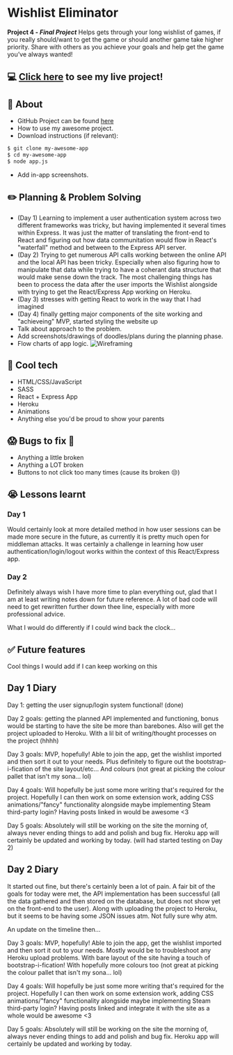 # Wishlist Eliminator
**Project 4 - *Final Project***
Helps gets through your long wishlist of games, if you really should/want to get the game or should another game take higher priority. Share with others as you achieve your goals and help get the game you’ve always wanted!

## :computer: [Click here](https://wishlist-eliminator-titus.herokuapp.com/) to see my live project!

## :page_facing_up: About
- GitHub Project can be found [here](github.com/Titus-Huang/Wishlist-Eliminator)
- How to use my awesome project.
- Download instructions (if relevant):
```zsh
$ git clone my-awesome-app
$ cd my-awesome-app
$ node app.js
```
- Add in-app screenshots.

## :pencil2: Planning & Problem Solving
- (Day 1) Learning to implement a user authentication system across two different frameworks was tricky, but having implemented it several times within Express. It was just the matter of translating the front-end to React and figuring out how data communitation would flow in React's "waterfall" method and between to the Express API server.
- (Day 2) Trying to get numerous API calls working between the online API and the local API has been tricky. Especially when also figuring how to manipulate that data while trying to have a coherant data structure that would make sense down the track. The most challenging things has been to process the data after the user imports the Wishlist alongside with trying to get the React/Express App working on Heroku.
- (Day 3) stresses with getting React to work in the way that I had imagined
- (Day 4) finally getting major components of the site working and "achieveing" MVP, started styling the website up
- Talk about approach to the problem.
- Add screenshots/drawings of doodles/plans during the planning phase.
- Flow charts of app logic.
![Wireframing](https://images.unsplash.com/photo-1581291518633-83b4ebd1d83e?ixlib=rb-1.2.1&ixid=MnwxMjA3fDB8MHxwaG90by1wYWdlfHx8fGVufDB8fHx8&auto=format&fit=crop&w=1170&q=80)

## :rocket: Cool tech
- HTML/CSS/JavaScript
- SASS
- React + Express App
- Heroku
- Animations
- Anything else you'd be proud to show your parents

## :scream: Bugs to fix :poop:
- Anything a little broken
- Anything a LOT broken
- Buttons to not click too many times (cause its broken :unamused:)

## :sob: Lessons learnt
### Day 1
Would certainly look at more detailed method in how user sessions can be made more secure in the future, as currently it is pretty much open for middleman attacks. It was certainly a challenge in learning how user authentication/login/logout works within the context of this React/Express app.
### Day 2
Definitely always wish I have more time to plan everything out, glad that I am at least writing notes down for future reference. A lot of bad code will need to get rewritten further down thee line, especially with more professional advice.

What I would do differently if I could wind back the clock...

## :white_check_mark: Future features
Cool things I would add if I can keep working on this

## Day 1 Diary
Day 1: getting the user signup/login system functional! (done)

Day 2 goals: getting the planned API implemented and functioning, bonus would be starting to have the site be more than barebones. Also will get the project uploaded to Heroku. With a lil bit of writing/thought processes on the project (hhhh)

Day 3 goals: MVP, hopefully! Able to join the app, get the wishlist imported and then sort it out to your needs. 
Plus definitely to figure out the bootstrap-i-fication of the site layout/etc...
And colours (not great at picking the colour pallet that isn't my sona... lol)

Day 4 goals: Will hopefully be just some more writing that's required for the project. Hopefully I can then work on some extension work, adding CSS animations/"fancy" functionality alongside maybe implementing Steam third-party login?
Having posts linked in would be awesome <3

Day 5 goals: Absolutely will still be working on the site the morning of, always never ending things to add and polish and bug fix. Heroku app will certainly be updated and working by today. (will had started testing on Day 2)

## Day 2 Diary
It started out fine, but there's certainly been a lot of pain. A fair bit of the goals for today were met, the API implementation has been successful (all the data gathered and then stored on the database, but does not show yet on the front-end to the user). Along with uploading the project to Heroku, but it seems to be having some JSON issues atm. Not fully sure why atm.

An update on the timeline then...

Day 3 goals: MVP, hopefully! Able to join the app, get the wishlist imported and then sort it out to your needs. Mostly would be to troubleshoot any Heroku upload problems.
With bare layout of the site having a touch of bootstrap-i-fication! With hopefully more colours too (not great at picking the colour pallet that isn't my sona... lol)

Day 4 goals: Will hopefully be just some more writing that's required for the project. Hopefully I can then work on some extension work, adding CSS animations/"fancy" functionality alongside maybe implementing Steam third-party login? Having posts linked and integrate it with the site as a whole would be awesome <3

Day 5 goals: Absolutely will still be working on the site the morning of, always never ending things to add and polish and bug fix. Heroku app will certainly be updated and working by today.
